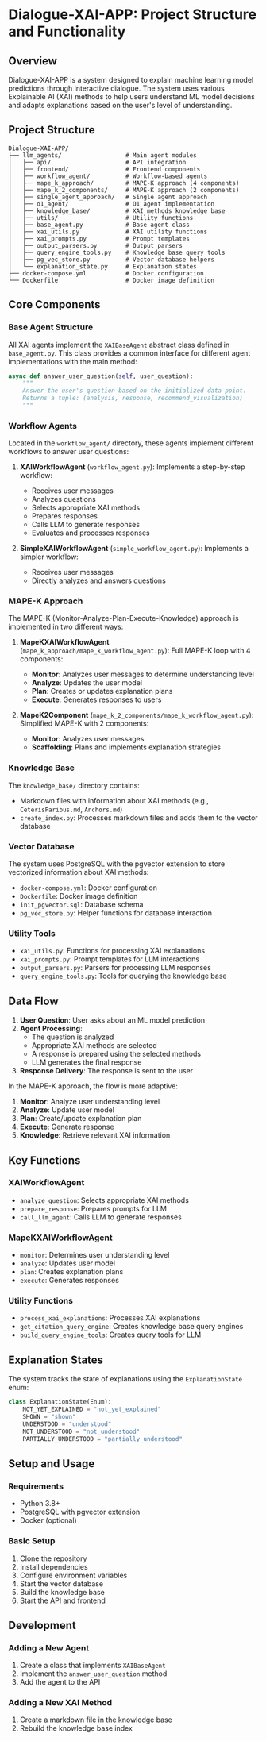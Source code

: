 # Dialogue-XAI-APP: Project Structure and Functionality

## Overview

Dialogue-XAI-APP is a system designed to explain machine learning model predictions through interactive dialogue. The system uses various Explainable AI (XAI) methods to help users understand ML model decisions and adapts explanations based on the user's level of understanding.

## Project Structure

```
Dialogue-XAI-APP/
├── llm_agents/                  # Main agent modules
│   ├── api/                     # API integration
│   ├── frontend/                # Frontend components
│   ├── workflow_agent/          # Workflow-based agents
│   ├── mape_k_approach/         # MAPE-K approach (4 components)
│   ├── mape_k_2_components/     # MAPE-K approach (2 components)
│   ├── single_agent_approach/   # Single agent approach
│   ├── o1_agent/                # O1 agent implementation
│   ├── knowledge_base/          # XAI methods knowledge base
│   ├── utils/                   # Utility functions
│   ├── base_agent.py            # Base agent class
│   ├── xai_utils.py             # XAI utility functions
│   ├── xai_prompts.py           # Prompt templates
│   ├── output_parsers.py        # Output parsers
│   ├── query_engine_tools.py    # Knowledge base query tools
│   ├── pg_vec_store.py          # Vector database helpers
│   └── explanation_state.py     # Explanation states
├── docker-compose.yml           # Docker configuration
└── Dockerfile                   # Docker image definition
```

## Core Components

### Base Agent Structure

All XAI agents implement the `XAIBaseAgent` abstract class defined in `base_agent.py`. This class provides a common interface for different agent implementations with the main method:

```python
async def answer_user_question(self, user_question):
    """
    Answer the user's question based on the initialized data point.
    Returns a tuple: (analysis, response, recommend_visualization)
    """
```

### Workflow Agents

Located in the `workflow_agent/` directory, these agents implement different workflows to answer user questions:

1. **XAIWorkflowAgent** (`workflow_agent.py`): Implements a step-by-step workflow:
   - Receives user messages
   - Analyzes questions
   - Selects appropriate XAI methods
   - Prepares responses
   - Calls LLM to generate responses
   - Evaluates and processes responses

2. **SimpleXAIWorkflowAgent** (`simple_workflow_agent.py`): Implements a simpler workflow:
   - Receives user messages
   - Directly analyzes and answers questions

### MAPE-K Approach

The MAPE-K (Monitor-Analyze-Plan-Execute-Knowledge) approach is implemented in two different ways:

1. **MapeKXAIWorkflowAgent** (`mape_k_approach/mape_k_workflow_agent.py`): Full MAPE-K loop with 4 components:
   - **Monitor**: Analyzes user messages to determine understanding level
   - **Analyze**: Updates the user model
   - **Plan**: Creates or updates explanation plans
   - **Execute**: Generates responses to users

2. **MapeK2Component** (`mape_k_2_components/mape_k_workflow_agent.py`): Simplified MAPE-K with 2 components:
   - **Monitor**: Analyzes user messages
   - **Scaffolding**: Plans and implements explanation strategies

### Knowledge Base

The `knowledge_base/` directory contains:
- Markdown files with information about XAI methods (e.g., `CeterisParibus.md`, `Anchors.md`)
- `create_index.py`: Processes markdown files and adds them to the vector database

### Vector Database

The system uses PostgreSQL with the pgvector extension to store vectorized information about XAI methods:
- `docker-compose.yml`: Docker configuration
- `Dockerfile`: Docker image definition
- `init_pgvector.sql`: Database schema
- `pg_vec_store.py`: Helper functions for database interaction

### Utility Tools

- `xai_utils.py`: Functions for processing XAI explanations
- `xai_prompts.py`: Prompt templates for LLM interactions
- `output_parsers.py`: Parsers for processing LLM responses
- `query_engine_tools.py`: Tools for querying the knowledge base

## Data Flow

1. **User Question**: User asks about an ML model prediction
2. **Agent Processing**: 
   - The question is analyzed
   - Appropriate XAI methods are selected
   - A response is prepared using the selected methods
   - LLM generates the final response
3. **Response Delivery**: The response is sent to the user

In the MAPE-K approach, the flow is more adaptive:
1. **Monitor**: Analyze user understanding level
2. **Analyze**: Update user model
3. **Plan**: Create/update explanation plan
4. **Execute**: Generate response
5. **Knowledge**: Retrieve relevant XAI information

## Key Functions

### XAIWorkflowAgent
- `analyze_question`: Selects appropriate XAI methods
- `prepare_response`: Prepares prompts for LLM
- `call_llm_agent`: Calls LLM to generate responses

### MapeKXAIWorkflowAgent
- `monitor`: Determines user understanding level
- `analyze`: Updates user model
- `plan`: Creates explanation plans
- `execute`: Generates responses

### Utility Functions
- `process_xai_explanations`: Processes XAI explanations
- `get_citation_query_engine`: Creates knowledge base query engines
- `build_query_engine_tools`: Creates query tools for LLM

## Explanation States

The system tracks the state of explanations using the `ExplanationState` enum:
```python
class ExplanationState(Enum):
    NOT_YET_EXPLAINED = "not_yet_explained"
    SHOWN = "shown"
    UNDERSTOOD = "understood"
    NOT_UNDERSTOOD = "not_understood"
    PARTIALLY_UNDERSTOOD = "partially_understood"
```

## Setup and Usage

### Requirements
- Python 3.8+
- PostgreSQL with pgvector extension
- Docker (optional)

### Basic Setup
1. Clone the repository
2. Install dependencies
3. Configure environment variables
4. Start the vector database
5. Build the knowledge base
6. Start the API and frontend

## Development

### Adding a New Agent
1. Create a class that implements `XAIBaseAgent`
2. Implement the `answer_user_question` method
3. Add the agent to the API

### Adding a New XAI Method
1. Create a markdown file in the knowledge base
2. Rebuild the knowledge base index 